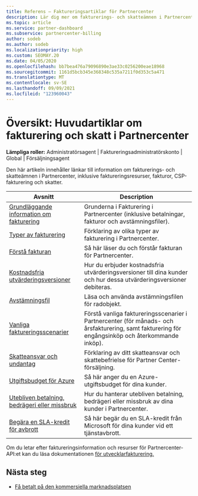 ```yaml
---
title: Referens – Faktureringsartiklar för Partnercenter
description: Lär dig mer om fakturerings- och skatteämnen i Partnercenter. Informationen omfattar faktureringsresurser, fakturor, CSP-fakturering och skatter.
ms.topic: article
ms.service: partner-dashboard
ms.subservice: partnercenter-billing
author: sodeb
ms.author: sodeb
ms.localizationpriority: high
ms.custom: SEOMAY.20
ms.date: 04/05/2020
ms.openlocfilehash: bb7bea476a79096890e3ae33c0256200eae18968
ms.sourcegitcommit: 1161d5bcb345e368348c535a7211f0d353c5a471
ms.translationtype: MT
ms.contentlocale: sv-SE
ms.lasthandoff: 09/09/2021
ms.locfileid: "123960043"
---
```

# <a name="overview-main-billing-and-tax-articles-in-partner-center"></a>Översikt: Huvudartiklar om fakturering och skatt i Partnercenter

**Lämpliga roller:** Administratörsagent | Faktureringsadministratörskonto | Global | Försäljningsagent

Den här artikeln innehåller länkar till information om fakturerings- och skatteämnen i Partnercenter, inklusive faktureringsresurser, fakturor, CSP-fakturering och skatter.


| Avsnitt | Description |
| ----- | ----------- |
| [Grundläggande information om fakturering](billing-basics.md) | Grunderna i Fakturering i Partnercenter (inklusive betalningar, fakturor och avstämningsfiler). |
| [Typer av fakturering](./billing-basics.md) | Förklaring av olika typer av fakturering i Partnercenter. |
| [Förstå fakturan](read-your-bill.md) | Så här läser du och förstår fakturan för Partnercenter. |
| [Kostnadsfria utvärderingsversioner](offer-your-customers-trials-of-microsoft-products.md) | Hur du erbjuder kostnadsfria utvärderingsversioner till dina kunder och hur dessa utvärderingsversioner debiteras. |
| [Avstämningsfil](use-the-reconciliation-files.md) | Läsa och använda avstämningsfilen för radobjekt. |
| [Vanliga faktureringsscenarier](common-billing-scenarios.md) | Förstå vanliga faktureringsscenarier i Partnercenter (för månads- och årsfakturering, samt fakturering för engångsinköp och återkommande inköp). |
| [Skatteansvar och undantag](tax-and-tax-exemptions.md) | Förklaring av ditt skatteansvar och skattebefrielse för Partner Center-försäljning. |
| [Utgiftsbudget för Azure](set-an-azure-spending-budget-for-your-customers.md) | Så här anger du en Azure-utgiftsbudget för dina kunder. |
| [Utebliven betalning, bedrägeri eller missbruk](non-payment-fraud-misuse.md) | Hur du hanterar utebliven betalning, bedrägeri eller missbruk av dina kunder i Partnercenter. |
| [Begära en SLA-kredit för avbrott](request-credit.md) | Så här begär du en SLA-kredit från Microsoft för dina kunder vid ett tjänstavbrott. |

Om du letar efter faktureringsinformation och resurser för Partnercenter-API:et kan du läsa dokumentationen [för utvecklarfakturering.](/partner-center/develop/manage-billing)

## <a name="next-steps"></a>Nästa steg

- [Få betalt på den kommersiella marknadsplatsen](marketplace-get-paid.md)